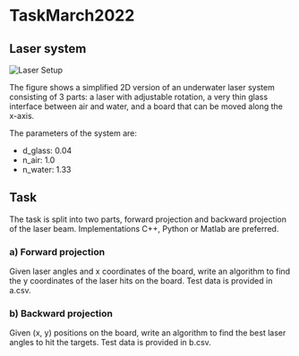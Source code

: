 # TaskMarch2022

## Laser system
![Laser Setup](https://github.com/StingrayMarineSolutions/TaskMarch2022/blob/main/laser_setup.png?raw=true)

The figure shows a simplified 2D version of an underwater laser system consisting of 3 parts: a laser with adjustable rotation, a very thin glass interface between air and water, and a board that can be moved along the x-axis.

The parameters of the system are:
- d_glass:  0.04
- n_air: 1.0
- n_water: 1.33

## Task
The task is split into two parts, forward projection and backward projection of the laser beam. Implementations C++, Python or Matlab are preferred.

### a) Forward projection
Given laser angles and x coordinates of the board, write an algorithm to find the y coordinates of the laser hits on the board. Test data is provided in a.csv.

### b) Backward projection
Given (x, y) positions on the board, write an algorithm to find the best laser angles to hit the targets. Test data is provided in b.csv.

